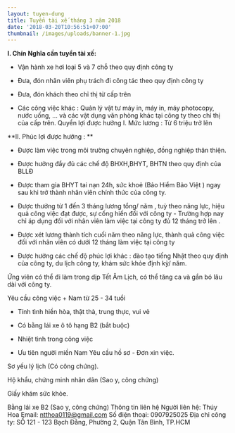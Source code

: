 ```yaml
---
layout: tuyen-dung
title: Tuyển tài xế tháng 3 năm 2018
date: '2018-03-20T10:56:51+07:00'
thumbnail: /images/uploads/banner-1.jpg
---
```

**I. Chín Nghĩa cần tuyển tài xế:**

+ Vận hành xe hơi loại 5 và 7 chỗ theo quy định công ty 

+ Đưa, đón nhân viên phụ trách đi công tác theo quy định công ty 

+ Đưa, đón khách theo chỉ thị từ cấp trên 

+ Các công việc khác : Quản lý vật tư máy in, máy in, máy photocopy, nước uống, ... và các vật dụng văn phòng khác tại công ty theo chỉ thị của cấp trên. Quyền lợi được hưởng I. Mức lương : Từ 6 triệu trở lên 



**II. Phúc lợi được hưởng :**

+ Được làm việc trong môi trường chuyên nghiệp, đồng nghiệp thân thiện. 

+ Được hưởng đầy đủ các chế độ BHXH,BHYT, BHTN theo quy định của BLLĐ 

+ Được tham gia BHYT tai nạn 24h, sức khoẻ (Bảo Hiểm Bảo Việt ) ngay sau khi trở thành nhân viên chính thức của công ty. 

+ Được thưởng từ 1 đến 3 tháng lương tổng/ năm , tuỳ theo năng lực, hiệu quả công việc đạt được, sự cống hiến đối với công ty - Trường hợp nay chỉ áp dụng đối với nhân viên làm việc tại công ty đủ 12 tháng trở lên . 

+ Được xét lương thành tích cuối năm theo năng lực, thành quả công việc đối với nhân viên có dưới 12 tháng làm việc tại công ty 

+ Được hưởng các chế độ phúc lợi khác : đào tạo tiếng Nhật theo quy định của công ty, du lịch công ty, khám sức khỏe định kỳ/ năm. 

Ứng viên có thể đi làm trong dịp Tết Âm Lịch, có thể tăng ca và gắn bó lâu dài với công ty.

Yêu cầu công việc + Nam từ 25 - 34 tuổi 

+ Tính tình hiền hòa, thật thà, trung thực, vui vẻ 

+ Có bằng lái xe ô tô hạng B2 (bắt buộc) 

+ Nhiệt tình trong công việc 

+ Ưu tiên người miền Nam Yêu cầu hồ sơ - Đơn xin việc. 

Sơ yếu lý lịch (Có công chứng).

Hộ khẩu, chứng minh nhân dân (Sao y, công chứng)

Giấy khám sức khỏe.

Bằng lái xe B2 (Sao y, công chứng) Thông tin liên hệ Người liên hệ: Thúy Hoa Email: ntthoa0119@gmail.com Số điện thoại: 0907925025 Địa chỉ công ty: SỐ 121 - 123 Bạch Đằng, Phường 2, Quận Tân Bình, TP.HCM
